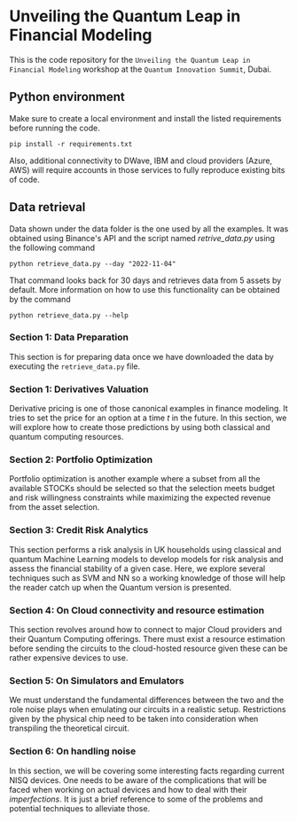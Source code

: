 # Unveiling the Quantum Leap in Financial Modeling


This is the code repository for the `Unveiling the Quantum Leap in Financial Modeling` workshop at the `Quantum Innovation Summit`, Dubai.


## Python environment

Make sure to create a local environment and install the listed requirements before running the code.
```
pip install -r requirements.txt
```

Also, additional connectivity to DWave, IBM and cloud providers (Azure, AWS) will require accounts in those services to fully reproduce existing bits of code.

## Data retrieval

Data shown under the data folder is the one used by all the examples. It was obtained using Binance's API and the script named _retrive_data.py_ using the following command
```
python retrieve_data.py --day "2022-11-04"
```

That command looks back for 30 days and retrieves data from 5 assets by default. More information on how to use this functionality can be obtained by the command
```
python retrieve_data.py --help
```

### Section 1: Data Preparation

This section is for preparing data once we have downloaded the data by executing the `retrieve_data.py` file.

### Section 1: Derivatives Valuation

Derivative pricing is one of those canonical examples in finance modeling. It tries to set the price for an option at a time $t$ in the future. In this section, we will explore how to create those predictions by using both classical and quantum computing resources.

### Section 2: Portfolio Optimization

Portfolio optimization is another example where a subset from all the available STOCKs should be selected so that the selection meets budget and risk willingness constraints while maximizing the expected revenue from the asset selection.

### Section 3: Credit Risk Analytics

This section performs a risk analysis in UK households using classical and quantum Machine Learning models to develop models for risk analysis and assess the financial stability of a given case. Here, we explore several techniques such as SVM and NN so a working knowledge of those will help the reader catch up when the Quantum version is presented.

### Section 4: On Cloud connectivity and resource estimation

This section revolves around how to connect to major Cloud providers and their Quantum Computing offerings. There must exist a resource estimation before sending the circuits to the cloud-hosted resource given these can be rather expensive devices to use.

### Section 5: On Simulators and Emulators

We must understand the fundamental differences between the two and the role noise plays when emulating our circuits in a realistic setup. Restrictions given by the physical chip need to be taken into consideration when transpiling the theoretical circuit.

### Section 6: On handling noise

In this section, we will be covering some interesting facts regarding current NISQ devices. One needs to be aware of the complications that will be faced when working on actual devices and how to deal with their _imperfections_. It is just a brief reference to some of the problems and potential techniques to alleviate those.

